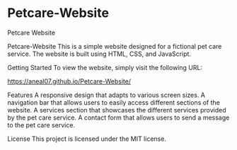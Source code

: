 # Petcare-Website
Petcare Website


Petcare-Website
This is a simple website designed for a fictional pet care service. The website is built using HTML, CSS, and JavaScript.

Getting Started
To view the website, simply visit the following URL:

https://aneal07.github.io/Petcare-Website/

Features
A responsive design that adapts to various screen sizes.
A navigation bar that allows users to easily access different sections of the website.
A services section that showcases the different services provided by the pet care service.
A contact form that allows users to send a message to the pet care service.

License
This project is licensed under the MIT license.
